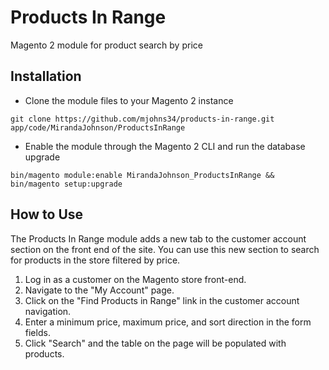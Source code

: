 # Products In Range
Magento 2 module for product search by price

## Installation
* Clone the module files to your Magento 2 instance
```
git clone https://github.com/mjohns34/products-in-range.git app/code/MirandaJohnson/ProductsInRange
```
* Enable the module through the Magento 2 CLI and run the database upgrade
```
bin/magento module:enable MirandaJohnson_ProductsInRange && bin/magento setup:upgrade
```

## How to Use
The Products In Range module adds a new tab to the customer account section on the front end of the site. You can use this new section to search for products in the store filtered by price.

1. Log in as a customer on the Magento store front-end.
2. Navigate to the "My Account" page.
3. Click on the "Find Products in Range" link in the customer account navigation.
4. Enter a minimum price, maximum price, and sort direction in the form fields.
5. Click "Search" and the table on the page will be populated with products.
